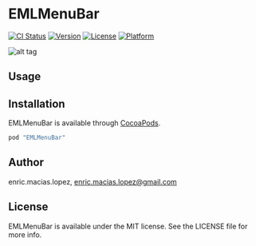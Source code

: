# EMLMenuBar

[![CI Status](http://img.shields.io/travis/enric.macias.lopez/EMLMenuBar.svg?style=flat)](https://travis-ci.org/enric.macias.lopez/EMLMenuBar)
[![Version](https://img.shields.io/cocoapods/v/EMLMenuBar.svg?style=flat)](http://cocoapods.org/pods/EMLMenuBar)
[![License](https://img.shields.io/cocoapods/l/EMLMenuBar.svg?style=flat)](http://cocoapods.org/pods/EMLMenuBar)
[![Platform](https://img.shields.io/cocoapods/p/EMLMenuBar.svg?style=flat)](http://cocoapods.org/pods/EMLMenuBar)

![alt tag](https://raw.github.com/enricmacias/EMLResizableNavigationBar/master/Preview/preview.gif)

## Usage


## Installation

EMLMenuBar is available through [CocoaPods](http://cocoapods.org). 

```ruby
pod "EMLMenuBar"
```

## Author

enric.macias.lopez, enric.macias.lopez@gmail.com

## License

EMLMenuBar is available under the MIT license. See the LICENSE file for more info.
